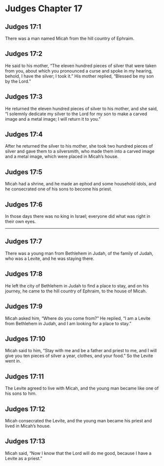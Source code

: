 # Judges Chapter 17

## Judges 17:1

There was a man named Micah from the hill country of Ephraim.

## Judges 17:2

He said to his mother, “The eleven hundred pieces of silver that were taken from you, about which you pronounced a curse and spoke in my hearing, behold, I have the silver; I took it.” His mother replied, “Blessed be my son by the Lord.”

## Judges 17:3

He returned the eleven hundred pieces of silver to his mother, and she said, “I solemnly dedicate my silver to the Lord for my son to make a carved image and a metal image; I will return it to you.”

## Judges 17:4

After he returned the silver to his mother, she took two hundred pieces of silver and gave them to a silversmith, who made them into a carved image and a metal image, which were placed in Micah’s house.

## Judges 17:5

Micah had a shrine, and he made an ephod and some household idols, and he consecrated one of his sons to become his priest.

## Judges 17:6

In those days there was no king in Israel; everyone did what was right in their own eyes.

---

## Judges 17:7

There was a young man from Bethlehem in Judah, of the family of Judah, who was a Levite, and he was staying there.

## Judges 17:8

He left the city of Bethlehem in Judah to find a place to stay, and on his journey, he came to the hill country of Ephraim, to the house of Micah.

## Judges 17:9

Micah asked him, “Where do you come from?” He replied, “I am a Levite from Bethlehem in Judah, and I am looking for a place to stay.”

## Judges 17:10

Micah said to him, “Stay with me and be a father and priest to me, and I will give you ten pieces of silver a year, clothes, and your food.” So the Levite went in.

## Judges 17:11

The Levite agreed to live with Micah, and the young man became like one of his sons to him.

## Judges 17:12

Micah consecrated the Levite, and the young man became his priest and lived in Micah’s house.

## Judges 17:13

Micah said, “Now I know that the Lord will do me good, because I have a Levite as a priest.”
